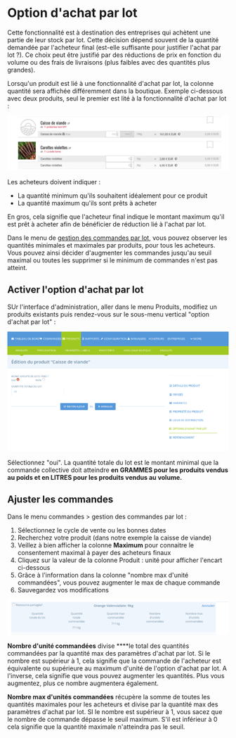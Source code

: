 # Option d'achat par lot

Cette fonctionnalité est à destination des entreprises qui achètent une partie de leur stock par lot. Cette décision dépend souvent de la quantité demandée par l'acheteur final \(est-elle suffisante pour justifier l'achat par lot ?\). Ce choix peut être justifié par des réductions de prix en fonction du volume ou des frais de livraisons \(plus faibles avec des quantités plus grandes\).

Lorsqu'un produit est lié à une fonctionnalité d'achat par lot, la colonne quantité sera affichée différemment dans la boutique. Exemple ci-dessous avec deux produits, seul le premier est lité à la fonctionnalité d'achat par lot :

![](../../.gitbook/assets/image%20%2837%29.png)

Les acheteurs doivent indiquer :

* La quantité minimum qu'ils souhaitent idéalement pour ce produit
* La quantité maximum qu'ils sont prêts à acheter

En gros, cela signifie que l'acheteur final indique le montant maximum qu'il est prêt à acheter afin de bénéficier de réduction lié à l'achat par lot.

Dans le menu de [gestion des commandes par lot](../../fonctionnalites-standards/visualisation-des-commandes.md), vous pouvez observer les quantités minimales et maximales par produits, pour tous les acheteurs. Vous pouvez ainsi décider d'augmenter les commandes jusqu'au seuil maximal ou toutes les supprimer si le minimum de commandes n'est pas atteint.

## Activer l'option d'achat par lot

SUr l'interface d'administration, aller dans le menu Produits, modifiez un produits existants puis rendez-vous sur le sous-menu vertical "option d'achat par lot" :

![](../../.gitbook/assets/image%20%2843%29.png)

Sélectionnez "oui". La quantité totale du lot est le montant minimal que la commande collective doit atteindre **en GRAMMES pour les produits vendus au poids et en LITRES pour les produits vendus au volume.**

## Ajuster les commandes

Dans le menu commandes &gt; gestion des commandes par lot :

1. Sélectionnez le cycle de vente ou les bonnes dates
2. Recherchez votre produit \(dans notre exemple la caisse de viande\)
3. Veillez à bien afficher la colonne **Maximum** pour connaitre le consentement maximal à payer des acheteurs finaux
4. Cliquez sur la valeur de la colonne Produit : unité pour afficher l'encart ci-dessous
5. Grâce à l'information dans la colonne "nombre max d'unité commandées", vous pouvez augmenter le max de chaque commande
6. Sauvegardez vos modifications

![](../../.gitbook/assets/image%20%2861%29.png)



**Nombre d'unité commandées** divise ****le total des quantités commandées par la quantité max des paramètres d'achat par lot. Si le nombre est supérieur à 1, cela signifie que la commande de l'acheteur est équivalente ou supérieure au maximum d'unité de l'option d'achat par lot. A l'inverse, cela signifie que vous pouvez augmenter les quantités. Plus vous augmentez, plus ce nombre augmentera également. 

**Nombre max d'unités commandées** récupère la somme de toutes les quantités maximales pour les acheteurs et divise par la quantité max des paramètres d'achat par lot. SI le nombre est supérieur à 1, vous sacez que le nombre de commande dépasse le seuil maximum. S'il est inférieur à 0 cela signifie que la quantité maximale n'atteindra pas le seuil. 

